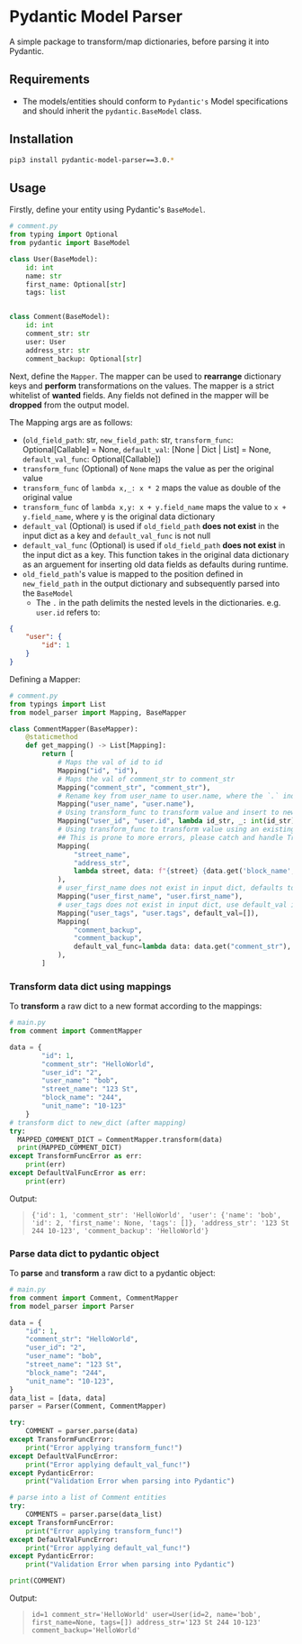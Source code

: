 # Pydantic Model Parser

A simple package to transform/map dictionaries, before parsing it into Pydantic.

## Requirements

- The models/entities should conform to `Pydantic's` Model specifications and should inherit the `pydantic.BaseModel` class.

## Installation

```bash
pip3 install pydantic-model-parser==3.0.*
```

## Usage

Firstly, define your entity using Pydantic's `BaseModel`.

```python
# comment.py
from typing import Optional
from pydantic import BaseModel

class User(BaseModel):
    id: int
    name: str
    first_name: Optional[str]
    tags: list


class Comment(BaseModel):
    id: int
    comment_str: str
    user: User
    address_str: str
    comment_backup: Optional[str]
```

Next, define the `Mapper`. The mapper can be used to **rearrange** dictionary keys and **perform** transformations on the values. The mapper is a strict whitelist of **wanted** fields. Any fields not defined in the mapper will be **dropped** from the output model.

The Mapping args are as follows:

- (`old_field_path`: str, `new_field_path`: str, `transform_func`: Optional[Callable] = None, `default_val`: [None | Dict | List] = None, `default_val_func`: Optional[Callable])
- `transform_func` (Optional) of `None` maps the value as per the original value
- `transform_func` of `lambda x,_: x * 2` maps the value as double of the original value
- `transform_func` of `lambda x,y: x + y.field_name` maps the value to `x + y.field_name`, where y is the original data dictionary
- `default_val` (Optional) is used if `old_field_path` **does not exist** in the input dict as a key and `default_val_func` is not null
- `default_val_func` (Optional) is used if `old_field_path` **does not exist** in the input dict as a key. This function takes in the original data dictionary as an arguement for inserting old data fields as defaults during runtime.
- `old_field_path`'s value is mapped to the position defined in `new_field_path` in the output dictionary and subsequently parsed into the `BaseModel`
  - The `.` in the path delimits the nested levels in the dictionaries. e.g. `user.id` refers to:

```json
{
    "user": {
        "id": 1
    }
}
```

Defining a Mapper:

```python
# comment.py
from typings import List
from model_parser import Mapping, BaseMapper

class CommentMapper(BaseMapper):
    @staticmethod
    def get_mapping() -> List[Mapping]:
        return [
            # Maps the val of id to id
            Mapping("id", "id"),
            # Maps the val of comment_str to comment_str
            Mapping("comment_str", "comment_str"),
            # Rename key from user_name to user.name, where the `.` indicates a level of nesting
            Mapping("user_name", "user.name"),
            # Using transform_func to transform value and insert to new dict
            Mapping("user_id", "user.id", lambda id_str, _: int(id_str)),
            # Using transform_func to transform value using an existing value from the original dict
            ## This is prone to more errors, please catch and handle TransformFuncError
            Mapping(
                "street_name",
                "address_str",
                lambda street, data: f"{street} {data.get('block_name', 'default')} {data.get('unit_name', 'default')}",
            ),
            # user_first_name does not exist in input dict, defaults to None in new dict
            Mapping("user_first_name", "user.first_name"),
            # user_tags does not exist in input dict, use default_val instead in new dict
            Mapping("user_tags", "user.tags", default_val=[]),
            Mapping(
                "comment_backup",
                "comment_backup",
                default_val_func=lambda data: data.get("comment_str"),
            ),
        ]
```
### Transform data dict using mappings
To **transform** a raw dict to a new format according to the mappings:

```python
# main.py
from comment import CommentMapper

data = {
        "id": 1,
        "comment_str": "HelloWorld",
        "user_id": "2",
        "user_name": "bob",
        "street_name": "123 St",
        "block_name": "244",
        "unit_name": "10-123"
    }
# transform dict to new_dict (after mapping)
try:
  MAPPED_COMMENT_DICT = CommentMapper.transform(data)
  print(MAPPED_COMMENT_DICT)
except TransformFuncError as err:
    print(err)
except DefaultValFuncError as err:
    print(err)
```

Output:
> `{'id': 1, 'comment_str': 'HelloWorld', 'user': {'name': 'bob', 'id': 2, 'first_name': None, 'tags': []}, 'address_str': '123 St 244 10-123', 'comment_backup': 'HelloWorld'}`

### Parse data dict to pydantic object
To **parse** and **transform** a raw dict to a pydantic object:

```python
# main.py
from comment import Comment, CommentMapper
from model_parser import Parser

data = {
    "id": 1,
    "comment_str": "HelloWorld",
    "user_id": "2",
    "user_name": "bob",
    "street_name": "123 St",
    "block_name": "244",
    "unit_name": "10-123",
}
data_list = [data, data]
parser = Parser(Comment, CommentMapper)

try:
    COMMENT = parser.parse(data)
except TransformFuncError:
    print("Error applying transform_func!")
except DefaultValFuncError:
    print("Error applying default_val_func!")
except PydanticError:
    print("Validation Error when parsing into Pydantic")

# parse into a list of Comment entities
try:
    COMMENTS = parser.parse(data_list)
except TransformFuncError:
    print("Error applying transform_func!")
except DefaultValFuncError:
    print("Error applying default_val_func!")
except PydanticError:
    print("Validation Error when parsing into Pydantic")

print(COMMENT)
```

Output:
> `id=1 comment_str='HelloWorld' user=User(id=2, name='bob', first_name=None, tags=[]) address_str='123 St 244 10-123' comment_backup='HelloWorld'`